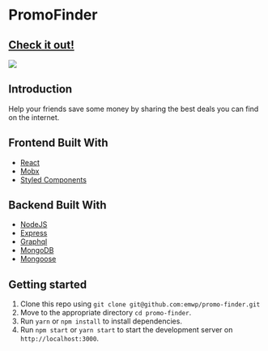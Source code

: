 # PromoFinder
## [Check it out!](https://github.com/emwp)

![](https://thumbs.gfycat.com/GorgeousBoringKentrosaurus-size_restricted.gif)

## Introduction
Help your friends save some money by sharing the best deals you can find on the internet.

## Frontend Built With
- [React](https://reactjs.org)
- [Mobx](https://github.com/mobxjs/mobx)
- [Styled Components](https://www.styled-components.com)

## Backend Built With
- [NodeJS](https://nodejs.org)
- [Express](https://expressjs.com)
- [Graphql](https://graphql.org)
- [MongoDB](https://www.mongodb.com)
- [Mongoose](https://mongoosejs.com)

## Getting started

1. Clone this repo using `git clone git@github.com:emwp/promo-finder.git`
2. Move to the appropriate directory `cd promo-finder`.<br />
3. Run `yarn` or `npm install` to install dependencies.<br />
4. Run `npm start` or `yarn start` to start the development server on `http://localhost:3000`.

